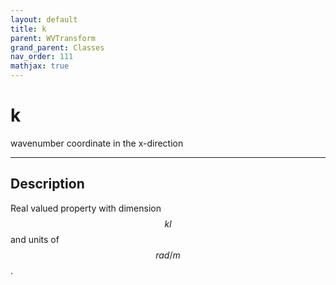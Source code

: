 ```yaml
---
layout: default
title: k
parent: WVTransform
grand_parent: Classes
nav_order: 111
mathjax: true
---
```


#  k

wavenumber coordinate in the x-direction


---

## Description
Real valued property with dimension $$kl$$ and units of $$rad/m$$.

